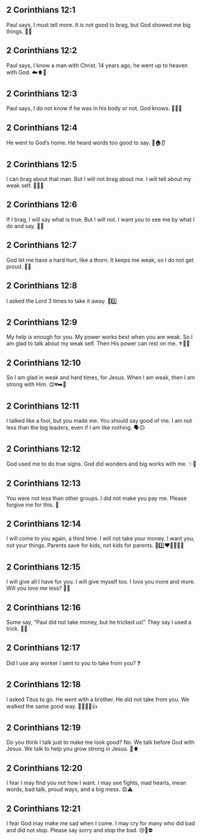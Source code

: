 ## 2 Corinthians 12:1
Paul says, I must tell more. It is not good to brag, but God showed me big things. 📖✨
## 2 Corinthians 12:2
Paul says, I know a man with Christ. 14 years ago, he went up to heaven with God. ☁️⬆️🙏
## 2 Corinthians 12:3
Paul says, I do not know if he was in his body or not. God knows. 🤷‍♂️✨
## 2 Corinthians 12:4
He went to God’s home. He heard words too good to say. 🌿🏠👂
## 2 Corinthians 12:5
I can brag about that man. But I will not brag about me. I will tell about my weak self. 🙅‍♂️💬
## 2 Corinthians 12:6
If I brag, I will say what is true. But I will not. I want you to see me by what I do and say. 👀✅
## 2 Corinthians 12:7
God let me have a hard hurt, like a thorn. It keeps me weak, so I do not get proud. 🌵😣
## 2 Corinthians 12:8
I asked the Lord 3 times to take it away. 🙏3️⃣
## 2 Corinthians 12:9
<jesus>My help is enough for you. My power works best when you are weak.</jesus> So I am glad to talk about my weak self. Then His power can rest on me. ✝️💪😊
## 2 Corinthians 12:10
So I am glad in weak and hard times, for Jesus. When I am weak, then I am strong with Him. 😊💔➡️💪
## 2 Corinthians 12:11
I talked like a fool, but you made me. You should say good of me. I am not less than the big leaders, even if I am like nothing. 🗣️😔
## 2 Corinthians 12:12
God used me to do true signs. God did wonders and big works with me. ✨🙌
## 2 Corinthians 12:13
You were not less than other groups. I did not make you pay me. Please forgive me for this. 🤝
## 2 Corinthians 12:14
I will come to you again, a third time. I will not take your money. I want you, not your things. Parents save for kids, not kids for parents. 🧳3️⃣❤️👨‍👩‍👧‍👦
## 2 Corinthians 12:15
I will give all I have for you. I will give myself too. I love you more and more. Will you love me less? 💝🫶
## 2 Corinthians 12:16
Some say, “Paul did not take money, but he tricked us!” They say I used a trick. 🕵️‍♂️
## 2 Corinthians 12:17
Did I use any worker I sent to you to take from you? ❓
## 2 Corinthians 12:18
I asked Titus to go. He went with a brother. He did not take from you. We walked the same good way. 🚶‍♂️🚶‍♂️👍
## 2 Corinthians 12:19
Do you think I talk just to make me look good? No. We talk before God with Jesus. We talk to help you grow strong in Jesus. 🙏⬆️
## 2 Corinthians 12:20
I fear I may find you not how I want. I may see fights, mad hearts, mean words, bad talk, proud ways, and a big mess. 😟⚠️
## 2 Corinthians 12:21
I fear God may make me sad when I come. I may cry for many who did bad and did not stop. Please say sorry and stop the bad. 😢🙏⛔
